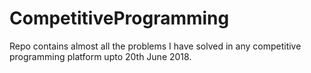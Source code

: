 # CompetitiveProgramming
Repo contains almost all the problems I have solved in any competitive programming platform upto 20th June 2018.
